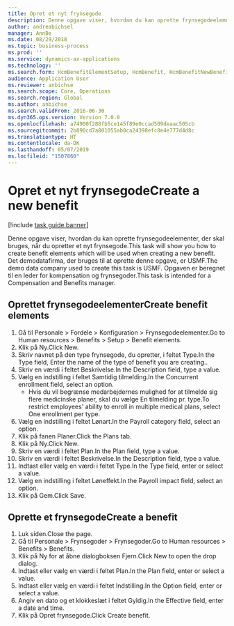 ```yaml
---
title: Opret et nyt frynsegode
description: Denne opgave viser, hvordan du kan oprette frynsegodeelementer, der skal bruges, når du opretter et nyt frynsegode.
author: andreabichsel
manager: AnnBe
ms.date: 08/29/2018
ms.topic: business-process
ms.prod: ''
ms.service: dynamics-ax-applications
ms.technology: ''
ms.search.form: HcmBenefitElementSetup, HcmBenefit, HcmBenefitNewBenefit, HcmBenefitPlanLookup
audience: Application User
ms.reviewer: anbichse
ms.search.scope: Core, Operations
ms.search.region: Global
ms.author: anbichse
ms.search.validFrom: 2016-06-30
ms.dyn365.ops.version: Version 7.0.0
ms.openlocfilehash: a74900f288fb5ce145f89e0ccad509deaac505cb
ms.sourcegitcommit: 2b890cd7a801055ab0ca24398efc8e4e777d4d8c
ms.translationtype: HT
ms.contentlocale: da-DK
ms.lasthandoff: 05/07/2019
ms.locfileid: "1507860"
---
```

# <a name="create-a-new-benefit"></a><span data-ttu-id="d90f1-103">Opret et nyt frynsegode</span><span class="sxs-lookup"><span data-stu-id="d90f1-103">Create a new benefit</span></span>

[!include [task guide banner](../../includes/task-guide-banner.md)]

<span data-ttu-id="d90f1-104">Denne opgave viser, hvordan du kan oprette frynsegodeelementer, der skal bruges, når du opretter et nyt frynsegode.</span><span class="sxs-lookup"><span data-stu-id="d90f1-104">This task will show you how to create benefit elements which will be used when creating a new benefit.</span></span> <span data-ttu-id="d90f1-105">Det demodatafirma, der bruges til at oprette denne opgave, er USMF.</span><span class="sxs-lookup"><span data-stu-id="d90f1-105">The demo data company used to create this task is USMF.</span></span> <span data-ttu-id="d90f1-106">Opgaven er beregnet til en leder for kompensation og frynsegoder.</span><span class="sxs-lookup"><span data-stu-id="d90f1-106">This task is intended for a Compensation and Benefits manager.</span></span>


## <a name="create-benefit-elements"></a><span data-ttu-id="d90f1-107">Oprettet frynsegodeelementer</span><span class="sxs-lookup"><span data-stu-id="d90f1-107">Create benefit elements</span></span>
1. <span data-ttu-id="d90f1-108">Gå til Personale > Fordele > Konfiguration > Frynsegodeelementer.</span><span class="sxs-lookup"><span data-stu-id="d90f1-108">Go to Human resources > Benefits > Setup > Benefit elements.</span></span>
2. <span data-ttu-id="d90f1-109">Klik på Ny.</span><span class="sxs-lookup"><span data-stu-id="d90f1-109">Click New.</span></span>
3. <span data-ttu-id="d90f1-110">Skriv navnet på den type frynsegode, du opretter, i feltet Type.</span><span class="sxs-lookup"><span data-stu-id="d90f1-110">In the Type field, Enter the name of the type of benefit you are creating..</span></span>
4. <span data-ttu-id="d90f1-111">Skriv en værdi i feltet Beskrivelse.</span><span class="sxs-lookup"><span data-stu-id="d90f1-111">In the Description field, type a value.</span></span>
5. <span data-ttu-id="d90f1-112">Vælg en indstilling i feltet Samtidig tilmelding.</span><span class="sxs-lookup"><span data-stu-id="d90f1-112">In the Concurrent enrollment field, select an option.</span></span>
    * <span data-ttu-id="d90f1-113">Hvis du vil begrænse medarbejdernes mulighed for at tilmelde sig flere medicinske planer, skal du vælge En tilmelding pr. type.</span><span class="sxs-lookup"><span data-stu-id="d90f1-113">To restrict employees' ability to enroll in multiple medical plans, select One enrollment per type.</span></span>  
6. <span data-ttu-id="d90f1-114">Vælg en indstilling i feltet Lønart.</span><span class="sxs-lookup"><span data-stu-id="d90f1-114">In the Payroll category field, select an option.</span></span>
7. <span data-ttu-id="d90f1-115">Klik på fanen Planer.</span><span class="sxs-lookup"><span data-stu-id="d90f1-115">Click the Plans tab.</span></span>
8. <span data-ttu-id="d90f1-116">Klik på Ny.</span><span class="sxs-lookup"><span data-stu-id="d90f1-116">Click New.</span></span>
9. <span data-ttu-id="d90f1-117">Skriv en værdi i feltet Plan.</span><span class="sxs-lookup"><span data-stu-id="d90f1-117">In the Plan field, type a value.</span></span>
10. <span data-ttu-id="d90f1-118">Skriv en værdi i feltet Beskrivelse.</span><span class="sxs-lookup"><span data-stu-id="d90f1-118">In the Description field, type a value.</span></span>
11. <span data-ttu-id="d90f1-119">Indtast eller vælg en værdi i feltet Type.</span><span class="sxs-lookup"><span data-stu-id="d90f1-119">In the Type field, enter or select a value.</span></span>
12. <span data-ttu-id="d90f1-120">Vælg en indstilling i feltet Løneffekt.</span><span class="sxs-lookup"><span data-stu-id="d90f1-120">In the Payroll impact field, select an option.</span></span>
13. <span data-ttu-id="d90f1-121">Klik på Gem.</span><span class="sxs-lookup"><span data-stu-id="d90f1-121">Click Save.</span></span>

## <a name="create-a-benefit"></a><span data-ttu-id="d90f1-122">Oprette et frynsegode</span><span class="sxs-lookup"><span data-stu-id="d90f1-122">Create a benefit</span></span>
1. <span data-ttu-id="d90f1-123">Luk siden.</span><span class="sxs-lookup"><span data-stu-id="d90f1-123">Close the page.</span></span>
2. <span data-ttu-id="d90f1-124">Gå til Personale > Frynsegoder > Frynsegoder.</span><span class="sxs-lookup"><span data-stu-id="d90f1-124">Go to Human resources > Benefits > Benefits.</span></span>
3. <span data-ttu-id="d90f1-125">Klik på Ny for at åbne dialogboksen Fjern.</span><span class="sxs-lookup"><span data-stu-id="d90f1-125">Click New to open the drop dialog.</span></span>
4. <span data-ttu-id="d90f1-126">Indtast eller vælg en værdi i feltet Plan.</span><span class="sxs-lookup"><span data-stu-id="d90f1-126">In the Plan field, enter or select a value.</span></span>
5. <span data-ttu-id="d90f1-127">Indtast eller vælg en værdi i feltet Indstilling.</span><span class="sxs-lookup"><span data-stu-id="d90f1-127">In the Option field, enter or select a value.</span></span>
6. <span data-ttu-id="d90f1-128">Angiv en dato og et klokkeslæt i feltet Gyldig.</span><span class="sxs-lookup"><span data-stu-id="d90f1-128">In the Effective field, enter a date and time.</span></span>
7. <span data-ttu-id="d90f1-129">Klik på Opret frynsegode.</span><span class="sxs-lookup"><span data-stu-id="d90f1-129">Click Create benefit.</span></span>

